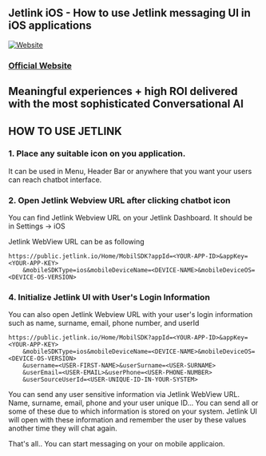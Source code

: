 ## Jetlink iOS - How to use Jetlink messaging UI in iOS applications
[![Website](https://static.wixstatic.com/media/5750ed_9f0be19719cc4fdb89b40bdf78e22584~mv2.png/v1/fill/w_203,h_137,al_c,q_85,usm_0.66_1.00_0.01,enc_auto/Jetlink%20New%20Logo.png)](https://jetlink.io)
### [Official Website](https://jetlink.io/)

Meaningful experiences + high ROI delivered with the most sophisticated Conversational AI
----------------------------------------------------------------------------------------

## HOW TO USE JETLINK

### 1. Place any suitable icon on you application.
It can be used in Menu, Header Bar or anywhere that you want your users can reach chatbot interface.

### 2. Open Jetlink Webview URL after clicking chatbot icon

You can find Jetlink Webview URL on your Jetlink Dashboard. It should be in Settings -> iOS

Jetlink WebView URL can be as following

```
https://public.jetlink.io/Home/MobilSDK?appId=<YOUR-APP-ID>&appKey=<YOUR-APP-KEY>
	&mobileSDKType=ios&mobileDeviceName=<DEVICE-NAME>&mobileDeviceOS=<DEVICE-OS-VERSION>
```

### 4. Initialize Jetlink UI with User's Login Information

You can also open Jetlink Webview URL with your user's login information such as name, surname, email, phone number, and userId

```
https://public.jetlink.io/Home/MobilSDK?appId=<YOUR-APP-ID>&appKey=<YOUR-APP-KEY>
	&mobileSDKType=ios&mobileDeviceName=<DEVICE-NAME>&mobileDeviceOS=<DEVICE-OS-VERSION>
	&username=<USER-FIRST-NAME>&userSurname=<USER-SURNAME>
	&userEmail=<USER-EMAIL>&userPhone=<USER-PHONE-NUMBER>
	&userSourceUserId=<USER-UNIQUE-ID-IN-YOUR-SYSTEM>
```

You can send any user sensitive information via Jetlink WebView URL.
Name, surname, email, phone and your user unique ID... You can send all or some of these due to which information is stored on your system. Jetlink UI will open with these information and remember the user by these values another time they will chat again.  

That's all.. You can start messaging on your on mobile applicaion.


